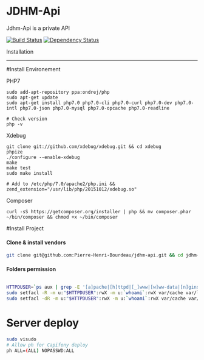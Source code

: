 JDHM-Api
========

Jdhm-Api is a private API

[![Build Status](https://travis-ci.org/Pierre-Henri-Bourdeau/jdhm-api.svg?branch=master)](https://travis-ci.org/Pierre-Henri-Bourdeau/jdhm-api)
[![Dependency Status](https://www.versioneye.com/user/projects/56ae02f37e03c700377e0056/badge.svg?style=flat)](https://www.versioneye.com/user/projects/56ae02f37e03c700377e0056)


Installation

--------------------

#Install Environement

PHP7

```
sudo add-apt-repository ppa:ondrej/php
sudo apt-get update
sudo apt-get install php7.0 php7.0-cli php7.0-curl php7.0-dev php7.0-intl php7.0-json php7.0-mysql php7.0-opcache php7.0-readline

# Check version
php -v
```

Xdebug

```
git clone git://github.com/xdebug/xdebug.git && cd xdebug
phpize
./configure --enable-xdebug
make
make test
sudo make install

# Add to /etc/php/7.0/apache2/php.ini &&
zend_extension="/usr/lib/php/20151012/xdebug.so"
```

Composer

```
curl -sS https://getcomposer.org/installer | php && mv composer.phar ~/bin/composer && chmod +x ~/bin/composer
```

#Install Project

#### Clone & install vendors
``` bash
git clone git@github.com:Pierre-Henri-Bourdeau/jdhm-api.git && cd jdhm-api && composer install --prefer-dist
```

#### Folders permission
``` bash

HTTPDUSER=`ps aux | grep -E '[a]pache|[h]ttpd|[_]www|[w]ww-data|[n]ginx' | grep -v root | head -1 | cut -d\  -f1`
sudo setfacl -R -m u:"$HTTPDUSER":rwX -m u:`whoami`:rwX var/cache var/logs
sudo setfacl -dR -m u:"$HTTPDUSER":rwX -m u:`whoami`:rwX var/cache var/logs

```

# Server deploy

``` bash
sudo visudo
# Allow ph for Capifony deploy
ph ALL=(ALL) NOPASSWD:ALL
```
